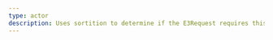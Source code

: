 ```yaml
---
type: actor
description: Uses sortition to determine if the E3Request requires this node to take part
---
```

